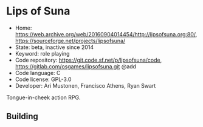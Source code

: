 # Lips of Suna

- Home: https://web.archive.org/web/20160904014454/http://lipsofsuna.org:80/, https://sourceforge.net/projects/lipsofsuna/
- State: beta, inactive since 2014
- Keyword: role playing
- Code repository: https://git.code.sf.net/p/lipsofsuna/code, https://gitlab.com/osgames/lipsofsuna.git @add
- Code language: C
- Code license: GPL-3.0
- Developer: Ari Mustonen, Francisco Athens, Ryan Swart

Tongue-in-cheek action RPG.

## Building

